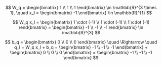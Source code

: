 $$
W_q = \begin{bmatrix}
1 \\
1 \\
1
\end{bmatrix}
\in \mathbb{R}^{3 \times 1}, \quad
x_l = \begin{bmatrix} -1 \end{bmatrix}
\in \mathbb{R}^{1}
$$

$$
W_q x_l = \begin{bmatrix}
1 \cdot (-1) \\
1 \cdot (-1) \\
1 \cdot (-1)
\end{bmatrix}
= \begin{bmatrix} -1 \\ -1 \\ -1 \end{bmatrix}
\in \mathbb{R}^{3}
$$

$$
b_q = \begin{bmatrix} 0 \\ 0 \\ 0 \end{bmatrix}
\quad \Rightarrow \quad
q_l = W_q x_l + b_q
= \begin{bmatrix} -1 \\ -1 \\ -1 \end{bmatrix}
	+	\begin{bmatrix} 0 \\ 0 \\ 0 \end{bmatrix}
= \begin{bmatrix} -1 \\ -1 \\ -1 \end{bmatrix}
$$
